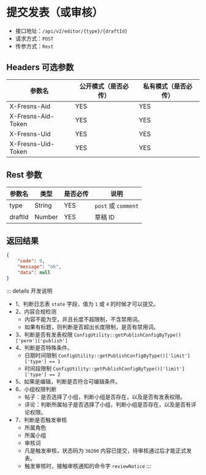 # 提交发表（或审核）

- 接口地址：`/api/v2/editor/{type}/{draftId}`
- 请求方式：`POST`
- 传参方式：`Rest`

## Headers 可选参数

| 参数名 | 公开模式（是否必传） | 私有模式（是否必传） |
| --- | --- | --- |
| X-Fresns-Aid | YES | YES |
| X-Fresns-Aid-Token | YES | YES |
| X-Fresns-Uid | YES | YES |
| X-Fresns-Uid-Token | YES | YES |

## Rest 参数

| 参数名 | 类型 | 是否必传 | 说明 |
| --- | --- | --- | --- |
| type | String | YES | `post` 或 `comment` |
| draftId | Number | YES | 草稿 ID |

## 返回结果

```json
{
    "code": 0,
    "message": "ok",
    "data": null
}
```

::: details 开发说明
- 1、判断日志表 `state` 字段，值为 `1` 或 `4` 的时候才可以提交。
- 2、内容合规检测
    - 内容不能为空，并且长度不超限制，不含禁用词。
    - 如果有标题，则判断是否超出长度限制，是否有禁用词。
- 3、判断是否有发表权限 `ConfigUtility::getPublishConfigByType()['perm']['publish']`
- 4、判断是否特殊条件。
    - 日期时间限制 `ConfigUtility::getPublishConfigByType()['limit']['type'] == 1`
    - 时间段限制 `ConfigUtility::getPublishConfigByType()['limit']['type'] == 2`
- 5、如果是编辑，判断是否符合可编辑条件。
- 6、小组权限判断
    - 帖子：是否选择了小组，判断小组是否存在，以及是否有发表权限。
    - 评论：判断所属帖子是否选择了小组，判断小组是否存在，以及是否有评论权限。
- 7、判断是否触发审核
    - 所属角色
    - 所属小组
    - 审核词
    - 凡是触发审核，状态码为 `38200` 内容已提交，待审核通过后才能正式发表。
    - 触发审核时，接触审核通知的命令字 `reviewNotice`
:::